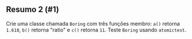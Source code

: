 ## Resumo 2 (#1)

Crie uma classe chamada `Boring` com três funções membro: `a()` retorna `1.618`, `b()` retorna "ratio" e `c()` retorna `11`. Teste `Boring` usando `atomictest`.